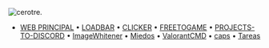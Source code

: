 ![cerotre.](https://i.pinimg.com/originals/ab/73/11/ab73116c7ed36d053bfe766605e46f5d.jpg "🔥")


<!---
cerotre/cerotre is a ✨ special ✨ repository because its `README.md` (this file) appears on your GitHub profile.
You can click the Preview link to take a look at your changes.
--->
- [WEB PRINCIPAL](https://cerotre.github.io) • [LOADBAR](https://cerotre.github.io/loadbar) • [CLICKER](https://cerotre.github.io/Clicker) • [FREETOGAME](https://cerotre.github.io/FreeToGameDiscord) • [PROJECTS-TO-DISCORD](https://cerotre.github.io/ProjectsToDiscord) • [ImageWhitener](https://cerotre.github.io/ImageWhitener) • [Miedos](https://cerotre.github.io/Miedos) • [ValorantCMD](https://cerotre.github.io/ValorantCMD) • [caps](https://cerotre.github.io/caps) • [Tareas](https://cerotre.github.io/tareas)


